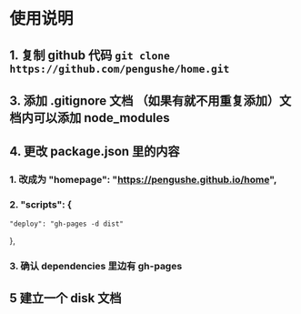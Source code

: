 # 使用说明
## 1. 复制 github 代码 `git clone https://github.com/pengushe/home.git` 

## 3. 添加 .gitignore 文档 （如果有就不用重复添加）文档内可以添加 node_modules

## 4. 更改 package.json 里的内容 
### 1.  改成为 "homepage": "https://pengushe.github.io/home",
### 2. "scripts": {
    "deploy": "gh-pages -d dist"
  },
### 3. 确认 dependencies 里边有 gh-pages
## 5 建立一个 disk 文档
